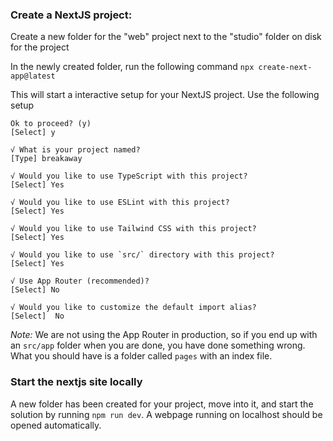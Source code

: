 ### Create a NextJS project:
Create a new folder for the "web" project next to the "studio" folder on disk for the project

In the newly created folder, run the following command `npx create-next-app@latest`

This will start a interactive setup for your NextJS project. Use the following setup

```
Ok to proceed? (y) 
[Select] y

√ What is your project named? 
[Type] breakaway

√ Would you like to use TypeScript with this project? 
[Select] Yes

√ Would you like to use ESLint with this project? 
[Select] Yes

√ Would you like to use Tailwind CSS with this project? 
[Select] Yes

√ Would you like to use `src/` directory with this project? 
[Select] Yes

√ Use App Router (recommended)? 
[Select] No

√ Would you like to customize the default import alias? 
[Select]  No 
```

_Note:_ We are not using the App Router in production, so if you end up with an `src/app` folder when you are done, you have done something wrong. What you should have is a folder called `pages` with an index file.

### Start the nextjs site locally
A new folder has been created for your project, move into it, and start the solution by running `npm run dev`. 
A webpage running on localhost should be opened automatically. 
